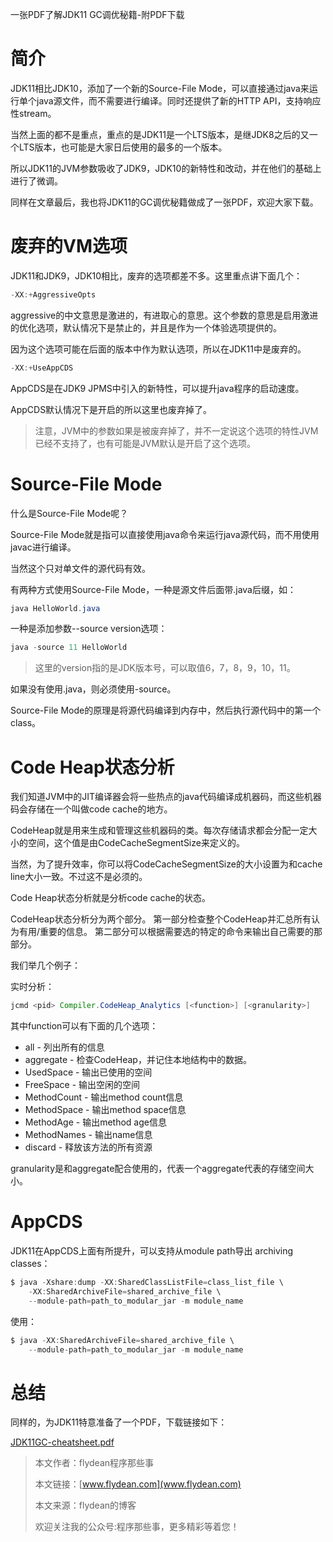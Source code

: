 一张PDF了解JDK11 GC调优秘籍-附PDF下载

# 简介

JDK11相比JDK10，添加了一个新的Source-File Mode，可以直接通过java来运行单个java源文件，而不需要进行编译。同时还提供了新的HTTP API，支持响应性stream。

当然上面的都不是重点，重点的是JDK11是一个LTS版本，是继JDK8之后的又一个LTS版本，也可能是大家日后使用的最多的一个版本。

所以JDK11的JVM参数吸收了JDK9，JDK10的新特性和改动，并在他们的基础上进行了微调。

同样在文章最后，我也将JDK11的GC调优秘籍做成了一张PDF，欢迎大家下载。

# 废弃的VM选项

JDK11和JDK9，JDK10相比，废弃的选项都差不多。这里重点讲下面几个：

~~~java
-XX:+AggressiveOpts
~~~

aggressive的中文意思是激进的，有进取心的意思。这个参数的意思是启用激进的优化选项，默认情况下是禁止的，并且是作为一个体验选项提供的。

因为这个选项可能在后面的版本中作为默认选项，所以在JDK11中是废弃的。

~~~java
-XX:+UseAppCDS
~~~

AppCDS是在JDK9 JPMS中引入的新特性，可以提升java程序的启动速度。

AppCDS默认情况下是开启的所以这里也废弃掉了。

> 注意，JVM中的参数如果是被废弃掉了，并不一定说这个选项的特性JVM已经不支持了，也有可能是JVM默认是开启了这个选项。

# Source-File Mode

什么是Source-File Mode呢？

Source-File Mode就是指可以直接使用java命令来运行java源代码，而不用使用javac进行编译。

当然这个只对单文件的源代码有效。

有两种方式使用Source-File Mode，一种是源文件后面带.java后缀，如：

~~~java
java HelloWorld.java
~~~

一种是添加参数--source version选项：

~~~java
java -source 11 HelloWorld
~~~

> 这里的version指的是JDK版本号，可以取值6，7，8，9，10，11。

如果没有使用.java，则必须使用-source。

Source-File Mode的原理是将源代码编译到内存中，然后执行源代码中的第一个class。

# Code Heap状态分析

我们知道JVM中的JIT编译器会将一些热点的java代码编译成机器码，而这些机器码会存储在一个叫做code cache的地方。

CodeHeap就是用来生成和管理这些机器码的类。每次存储请求都会分配一定大小的空间，这个值是由CodeCacheSegmentSize来定义的。

当然，为了提升效率，你可以将CodeCacheSegmentSize的大小设置为和cache line大小一致。不过这不是必须的。

Code Heap状态分析就是分析code cache的状态。

CodeHeap状态分析分为两个部分。 第一部分检查整个CodeHeap并汇总所有认为有用/重要的信息。 第二部分可以根据需要选的特定的命令来输出自己需要的那部分。 

我们举几个例子：

实时分析：

~~~java
jcmd <pid> Compiler.CodeHeap_Analytics [<function>] [<granularity>]
~~~

其中function可以有下面的几个选项：

* all - 列出所有的信息
* aggregate - 检查CodeHeap，并记住本地结构中的数据。
* UsedSpace - 输出已使用的空间
* FreeSpace - 输出空闲的空间
* MethodCount - 输出method count信息
* MethodSpace - 输出method space信息
* MethodAge - 输出method age信息
* MethodNames - 输出name信息
* discard - 释放该方法的所有资源

granularity是和aggregate配合使用的，代表一个aggregate代表的存储空间大小。

# AppCDS

JDK11在AppCDS上面有所提升，可以支持从module path导出 archiving classes：

~~~java
$ java -Xshare:dump -XX:SharedClassListFile=class_list_file \
    -XX:SharedArchiveFile=shared_archive_file \
    --module-path=path_to_modular_jar -m module_name
~~~

使用：

~~~java
$ java -XX:SharedArchiveFile=shared_archive_file \
    --module-path=path_to_modular_jar -m module_name
~~~

# 总结

同样的，为JDK11特意准备了一个PDF，下载链接如下：

[JDK11GC-cheatsheet.pdf](https://github.com/ddean2009/www.flydean.com/blob/master/cheatSheet/JDK11GC-cheatsheet.pdf)

> 本文作者：flydean程序那些事
> 
> 本文链接：[www.flydean.com](www.flydean.com)
> 
> 本文来源：flydean的博客
> 
> 欢迎关注我的公众号:程序那些事，更多精彩等着您！